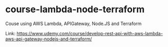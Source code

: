 # course-lambda-node-terraform
Couse using AWS Lambda, APIGateway, Node.JS and Terraform

Link: https://www.udemy.com/course/develop-rest-api-with-aws-lambda-aws-api-gateway-nodejs-and-terraform/
